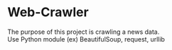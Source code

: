 # Web-Crawler

The purpose of this project is crawling a news data.  
Use Python module (ex) BeautifulSoup, request, urllib

